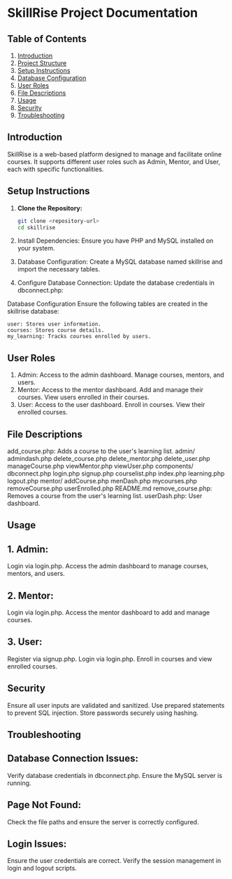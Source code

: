 # SkillRise Project Documentation

## Table of Contents
1. [Introduction](#introduction)
2. [Project Structure](#project-structure)
3. [Setup Instructions](#setup-instructions)
4. [Database Configuration](#database-configuration)
5. [User Roles](#user-roles)
6. [File Descriptions](#file-descriptions)
7. [Usage](#usage)
8. [Security](#security)
9. [Troubleshooting](#troubleshooting)

## Introduction
SkillRise is a web-based platform designed to manage and facilitate online courses. It supports different user roles such as Admin, Mentor, and User, each with specific functionalities.

## Setup Instructions
1. **Clone the Repository:**
   ```sh
   git clone <repository-url>
   cd skillrise

2. Install Dependencies: Ensure you have PHP and MySQL installed on your system.

3. Database Configuration: Create a MySQL database named skillrise and import the necessary tables.

4. Configure Database Connection: Update the database credentials in dbconnect.php:

Database Configuration
Ensure the following tables are created in the skillrise database:

    user: Stores user information.
    courses: Stores course details.
    my_learning: Tracks courses enrolled by users.

## User Roles

1. Admin:
    Access to the admin dashboard.
    Manage courses, mentors, and users.
2. Mentor:
    Access to the mentor dashboard.
    Add and manage their courses.
    View users enrolled in their courses.
3. User:
    Access to the user dashboard.
    Enroll in courses.
    View their enrolled courses.

## File Descriptions

add_course.php: Adds a course to the user's learning list.
admin/
    admindash.php
    delete_course.php
    delete_mentor.php
    delete_user.php
    manageCourse.php
    viewMentor.php
    viewUser.php
components/
    dbconnect.php
    login.php
    signup.php
courselist.php
index.php
learning.php
logout.php
mentor/
    addCourse.php
    menDash.php
    mycourses.php
    removeCourse.php
    userEnrolled.php
README.md
remove_course.php: Removes a course from the user's learning list.
userDash.php: User dashboard.

## Usage

## 1. Admin:

Login via login.php.
Access the admin dashboard to manage courses, mentors, and users.

## 2. Mentor:

Login via login.php.
Access the mentor dashboard to add and manage courses.

## 3. User:

Register via signup.php.
Login via login.php.
Enroll in courses and view enrolled courses.

## Security

Ensure all user inputs are validated and sanitized.
Use prepared statements to prevent SQL injection.
Store passwords securely using hashing.

## Troubleshooting

## Database Connection Issues:

Verify database credentials in dbconnect.php.
Ensure the MySQL server is running.

## Page Not Found:

Check the file paths and ensure the server is correctly configured.

## Login Issues:

Ensure the user credentials are correct.
Verify the session management in login and logout scripts.